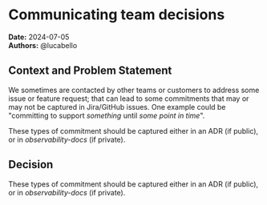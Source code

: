 # Communicating team decisions
**Date:** 2024-07-05<br/>
**Authors:** @lucabello

## Context and Problem Statement

We sometimes are contacted by other teams or customers to address some issue or feature request; that can lead to some commitments that may or may not be captured in Jira/GitHub issues.
One example could be "committing to support *something* until *some point in time*".

These types of commitment should be captured either in an ADR (if public), or in *observability-docs* (if private).

## Decision

These types of commitment should be captured either in an ADR (if public), or in *observability-docs* (if private).
